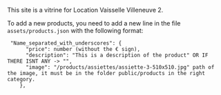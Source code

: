 This site is a vitrine for Location Vaisselle Villeneuve 2.

To add a new products, you need to add a new line in the file `assets/products.json` with the following format:

```
 "Name_separated_with_underscores": {
      "price": number (without the € sign),
      "description": "This is a description of the product" OR IF THERE ISNT ANY -> "",
      "image": "/products/assiettes/assiette-3-510x510.jpg" path of the image, it must be in the folder public/products in the right category.
    },
```
